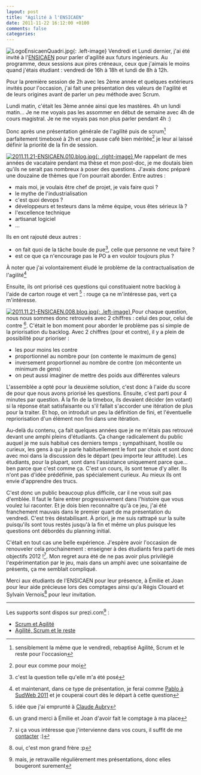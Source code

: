 ```yaml
---
layout: post
title: "Agilité à l'ENSICAEN"
date: 2011-11-22 16:12:00 +0100
comments: false
categories: 
---
```

![LogoEnsicaenQuadri.jpg](https://blog.crafting-labs.fr/images/logo/.LogoEnsicaenQuadri_s.jpg){: .left-image}
Vendredi et Lundi dernier, j'ai été invité à l'[ENSICAEN](http://www.ensicaen.fr) pour parler d'agilité aux futurs ingénieurs.
Au programme, deux sessions aux pires créneaux, ceux que j'aimais le moins quand j'étais étudiant : vendredi de 16h à 18h et lundi de 8h à 12h.



Pour la première session de 2h avec les 2ème année et quelques extérieurs invités pour l'occasion, j'ai fait une présentation des valeurs de l'agilité et de leurs origines avant de parler un peu méthode avec Scrum.

Lundi matin, c'était les 3ème année ainsi que les mastères. 4h un lundi matin... Je ne me voyais pas les assommer en début de semaine avec 4h de cours magistral. Je ne me voyais pas non plus parler pendant 4h :)

Donc après une présentation générale de l'agilité puis de scrum[^1] parfaitement timeboxé à 2h et une pause café bien méritée[^2] je leur ai laissé définir la priorité de la fin de session.

[![2011.11.21-ENSICAEN.010.blog.jpg](https://blog.crafting-labs.fr/images/2011.11.21_-_ENSICAEN/.2011.11.21_-_ENSICAEN.010.blog_s.jpg){: .right-image}
](https://blog.crafting-labs.fr/images/2011.11.21_-_ENSICAEN/2011.11.21_-_ENSICAEN.010.blog.jpg)
Me rappelant de mes années de vacataire pendant ma thèse et mon post-doc, je me doutais bien qu'ils ne serait pas nombreux à poser des questions. J'avais donc préparé une douzaine de thèmes que l'on pourrait aborder. Entre autres :

* mais moi, je voulais être chef de projet, je vais faire quoi ?
* le mythe de l'industrialisation
* c'est quoi devops ?
* développeurs et testeurs dans la même équipe, vous êtes sérieux là ?
* l'excellence technique
* artisanat logiciel
* ...

Ils en ont rajouté deux autres :

* on fait quoi de la tâche boule de pue[^3], celle que personne ne veut faire ?
* est ce que ça n'encourage pas le PO a en vouloir toujours plus ?

À noter que j'ai volontairement éludé le problème de la contractualisation de l'agilité[^4]

Ensuite, ils ont priorisé ces questions qui constituaient notre backlog à l'aide de carton rouge et vert [^5] : rouge ça ne m'intéresse pas, vert ça m'intéresse. 

[![2011.11.21-ENSICAEN.008.blog.jpg](https://blog.crafting-labs.fr/images/2011.11.21_-_ENSICAEN/.2011.11.21_-_ENSICAEN.008.blog_s.jpg){: .left-image}
](https://blog.crafting-labs.fr/images/2011.11.21_-_ENSICAEN/2011.11.21_-_ENSICAEN.008.blog.jpg)
Pour chaque question, nous nous sommes donc retrouvés avec 2 chiffres : celui des pour, celui de contre [^6].
C'était le bon moment pour aborder le problème pas si simple de la priorisation du backlog. Avec 2 chiffres (pour et contre), il y a plein de possibilité pour prioriser :

* les pour moins les contre
* proportionnel au nombre pour (on contente le maximum de gens)
* inversement proportionnel au nombre de contre (on mécontente un minimum de gens)
* on peut aussi imaginer de mettre des poids aux différentes valeurs

L'assemblée a opté pour la deuxième solution, c'est donc à l'aide du score de pour que nous avons priorisé les questions.
Ensuite, c'est parti pour 4 minutes par question. 
À la fin de la timebox, ils devaient décider (en votant) si la réponse était satisfaisante ou s'il fallait s'accorder une itération de plus pour la traiter. Et hop, on introduit un peu la définition de fini, et l'éventuelle repriorisation d'un élément non fini dans une itération.

Au-delà du contenu, ça fait quelques années que je ne m'étais pas retrouvé devant une amphi pleins d'étudiants. 
Ça change radicalement du public auquel je me suis habitué ces derniers temps ; sympathisant, hostile ou curieux, les gens à qui je parle habituellement le font par choix et sont donc avec moi dans la discussion dès le départ (peu importe leur attitude).
Les étudiants, pour la plupart, sont dans l'assistance uniquement parce que... ben parce que c'est comme ça. C'est un cours, ils sont tenue d'y aller. Ils n'ont pas d'idée prédéfinie, pas spécialement curieux. Au mieux ils ont envie d'apprendre des trucs.

C'est donc un public beaucoup plus difficile, car il ne vous suit pas d'emblée. Il faut le faire entrer progressivement dans l'histoire que vous voulez lui raconter.
Et je dois bien reconnaître qu'à ce jeu, j'ai été franchement mauvais dans le premier quart de ma présentation du vendredi. C'est très déstabilisant.
À priori, je me suis rattrapé sur la suite puisqu'ils sont tous restés jusqu'à la fin et même un plus puisque les questions ont débordés du planning initial.

C'était en tout cas une belle expérience.
J'espère avoir l'occasion de renouveler cela prochainement : enseigner à des étudiants fera parti de mes objectifs 2012 ![^7].
Mon regret aura été de ne pas avoir plus privilégié l'expérimentation par le jeu, mais dans un amphi avec une soixantaine de présents, ça me semblait compliqué.

Merci aux étudiants de l'ENSICAEN pour leur présence, à Émilie et Joan pour leur aide précieuse lors des comptages ainsi qu'a Régis Clouard et Sylvain Vernois[^8] pour leur invitation.

--------
Les supports sont dispos sur prezi.com[^9] :
* [Scrum et Agilité](http://prezi.com/xxc2ob3tfk_y/scrum-et-agilite/)
* [Agilité, Scrum et le reste](http://prezi.com/zejksdwtmmv5/agilite-scrum-et-le-reste/)

[^1]: sensiblement la même que le vendredi, rebaptisé Agilité, Scrum et le reste pour l'occasion
[^2]: pour eux comme pour moi
[^3]: c'est la question telle qu'elle m'a été posé
[^4]: et maintenant, dans ce type de présentation, je ferai comme [Pablo à SudWeb 2011](http://www.areyouagile.com/2011/11/anatomie-dune-mission-agile/) et je couperai court dès le départ à cette question
[^5]: idée que j'ai emprunté à [Claude Aubry](http://www.aubryconseil.com)
[^6]: un grand merci à Émilie et Joan d'avoir fait le comptage à ma place
[^7]: si ça vous intéresse que j'intervienne dans vos cours, il suffit de me [contacter](?contact) :)
[^8]: oui, c'est mon grand frère :p
[^9]: mais, je retravaille régulièrement mes présentations, donc elles bougeront surement
